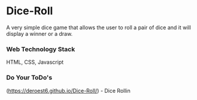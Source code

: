# Dice-Roll

A very simple dice game that allows the user to roll a pair of dice and it will display a winner or a draw. 

### Web Technology Stack
HTML, CSS, Javascript

### Do Your ToDo's
(https://deroest6.github.io/Dice-Roll/) - Dice Rollin
